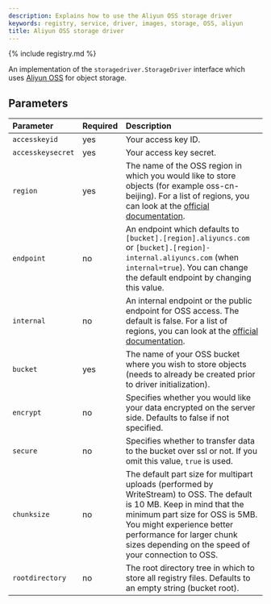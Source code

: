 ```yaml
---
description: Explains how to use the Aliyun OSS storage driver
keywords: registry, service, driver, images, storage, OSS, aliyun
title: Aliyun OSS storage driver
---
```


{% include registry.md %}

An implementation of the `storagedriver.StorageDriver` interface which uses
[Aliyun OSS](https://www.alibabacloud.com/product/oss) for object storage.

## Parameters

| Parameter     | Required | Description |
|:--------------|:---------|:--------------------------------------------------------------------------------------------------------------------------------------------------------------------------------------------------------------------------------------------------------------------|
| `accesskeyid`  | yes | Your access key ID. |
| `accesskeysecret`  | yes | Your access key secret. |
| `region`  | yes | The name of the OSS region in which you would like to store objects (for example oss-cn-beijing). For a list of regions, you can look at the [official documentation](https://www.alibabacloud.com/help/doc-detail/31837.html). |
| `endpoint`  | no | An endpoint which defaults to `[bucket].[region].aliyuncs.com` or `[bucket].[region]-internal.aliyuncs.com` (when `internal=true`). You can change the default endpoint by changing this value. |
| `internal`  | no | An internal endpoint or the public endpoint for OSS access. The default is false. For a list of regions, you can look at the [official documentation](https://www.alibabacloud.com/help/doc-detail/31837.html). |
| `bucket`  |  yes | The name of your OSS bucket where you wish to store objects (needs to already be created prior to driver initialization). |
| `encrypt`  | no | Specifies whether you would like your data encrypted on the server side. Defaults to false if not specified. |
| `secure`  | no | Specifies whether to transfer data to the bucket over ssl or not. If you omit this value, `true` is used. |
| `chunksize`  | no | The default part size for multipart uploads (performed by WriteStream) to OSS. The default is 10 MB. Keep in mind that the minimum part size for OSS is 5MB. You might experience better performance for larger chunk sizes depending on the speed of your connection to OSS. |
| `rootdirectory`  | no | The root directory tree in which to store all registry files. Defaults to an empty string (bucket root). |
